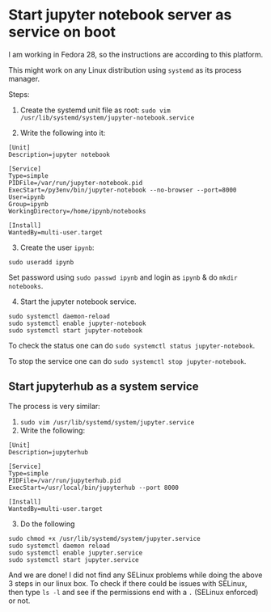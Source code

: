 # Start jupyter notebook server as service on boot

I am working in Fedora 28, so the instructions are according to this platform.

This might work on any Linux distribution using `systemd` as its process manager.

Steps:
1. Create the systemd unit file as root: `sudo vim /usr/lib/systemd/system/jupyter-notebook.service`

2. Write the following into it:

```shell
[Unit]
Description=jupyter notebook

[Service]
Type=simple
PIDFile=/var/run/jupyter-notebook.pid
ExecStart=/py3env/bin/jupyter-notebook --no-browser --port=8000
User=ipynb
Group=ipynb
WorkingDirectory=/home/ipynb/notebooks

[Install]
WantedBy=multi-user.target
```

3. Create the user `ipynb`:

```shell
sudo useradd ipynb
``` 

Set password using `sudo passwd ipynb` and login as `ipynb` & do `mkdir notebooks`.

4. Start the jupyter notebook service.

```shell
sudo systemctl daemon-reload
sudo systemctl enable jupyter-notebook
sudo systemctl start jupyter-notebook
```

To check the status one can do `sudo systemctl status jupyter-notebook`.

To stop the service one can do `sudo systemctl stop jupyter-notebook`.

## Start jupyterhub as a system service

The process is very similar:
1. `sudo vim /usr/lib/systemd/system/jupyter.service`
2. Write the following:

```shell
[Unit]
Description=jupyterhub

[Service]
Type=simple
PIDFile=/var/run/jupyterhub.pid
ExecStart=/usr/local/bin/jupyterhub --port 8000

[Install]
WantedBy=multi-user.target
```
3. Do the following

```shell
sudo chmod +x /usr/lib/systemd/system/jupyter.service
sudo systemctl daemon reload
sudo systemctl enable jupyter.service
sudo systemctl start jupyter.service
```

And we are done!
I did not find any SELinux problems while doing the above 3 steps in our linux box. To check if there could be issues with SELinux, then type `ls -l` and see if the permissions end with a `.` (SELinux enforced) or not.